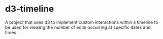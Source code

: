 # d3-timeline
A project that uses d3 to implement custom interactions within a timeline to be used for viewing the number of edits occurring at specific dates and times. 

